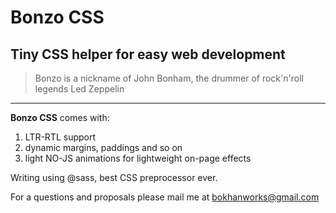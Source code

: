 # Bonzo CSS

## Tiny CSS helper for easy web development

> Bonzo is a nickname of John Bonham, the drummer of rock'n'roll legends Led Zeppelin

---

**Bonzo CSS** comes with:

1. LTR-RTL support
2. dynamic margins, paddings and so on
3. light NO-JS animations for lightweight on-page effects

Writing using @sass, best CSS preprocessor ever.

For a questions and proposals please mail me at <bokhanworks@gmail.com>

